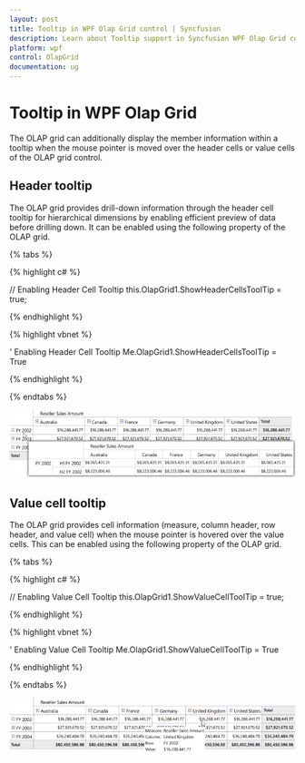 ```yaml
---
layout: post
title: Tooltip in WPF Olap Grid control | Syncfusion
description: Learn about Tooltip support in Syncfusion WPF Olap Grid control and more.
platform: wpf
control: OlapGrid
documentation: ug
---
```


# Tooltip in WPF Olap Grid

The OLAP grid can additionally display the member information within a tooltip when the mouse pointer is moved over the header cells or value cells of the OLAP grid control.

## Header tooltip

The OLAP grid provides drill-down information through the header cell tooltip for hierarchical dimensions by enabling efficient preview of data before drilling down. It can be enabled using the following property of the OLAP grid.

{% tabs %}
  
{% highlight c# %}

// Enabling Header Cell Tooltip
this.OlapGrid1.ShowHeaderCellsToolTip = true;

{% endhighlight %}

{% highlight vbnet %}

' Enabling Header Cell Tooltip
Me.OlapGrid1.ShowHeaderCellsToolTip = True

{% endhighlight %}

{% endtabs %}

![To display the header cells tooltip in OlapGrid](ToolTip_images/ToolTip_img1.png)

## Value cell tooltip

The OLAP grid provides cell information (measure, column header, row header, and value cell) when the mouse pointer is hovered over the value cells. This can be enabled using the following property of the OLAP grid.

{% tabs %}
  
{% highlight c# %}

// Enabling Value Cell Tooltip
this.OlapGrid1.ShowValueCellToolTip = true;

{% endhighlight %}

{% highlight vbnet %}

' Enabling Value Cell Tooltip
Me.OlapGrid1.ShowValueCellToolTip = True

{% endhighlight %}

{% endtabs %}

![To display the value cells tooltip in OlapGrid](ToolTip_images/ToolTip_img2.png)


